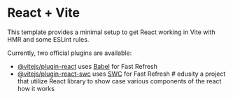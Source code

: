 # React + Vite

This template provides a minimal setup to get React working in Vite with HMR and some ESLint rules.

Currently, two official plugins are available:

- [@vitejs/plugin-react](https://github.com/vitejs/vite-plugin-react/blob/main/packages/plugin-react/README.md) uses [Babel](https://babeljs.io/) for Fast Refresh
- [@vitejs/plugin-react-swc](https://github.com/vitejs/vite-plugin-react-swc) uses [SWC](https://swc.rs/) for Fast Refresh
#   e d u s i t y   a   p r o j e c t   t h a t   u t i l i z e   R e a c t   l i b r a r y   t o   s h o w   c a s e   v a r i o u s   c o m p o n e n t s   o f   t h e   r e a c t   h o w   i t   w o r k s  
 